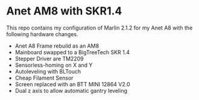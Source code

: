 # Anet AM8 with SKR1.4

This repo contains my configuration of Marlin 2.1.2 for my Anet A8 with the following hardware changes.

- Anet A8 Frame rebuild as an AM8
- Mainboard swapped to a BigTreeTech SKR 1.4 
- Stepper Driver are TM2209
- Sensorless-homing on X and Y
- Autoleveling with BLTouch
- Cheap Filament Sensor
- Screen replaced with an BTT MINI 12864 V2.0
- Dual z axis to allow automatic gantry leveling


